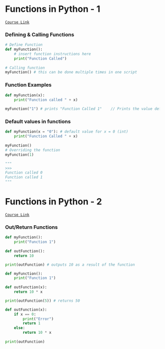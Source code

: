 # Functions in Python - 1

[`Course Link`](https://www.udemy.com/course/python-masterclass-for-beginners/learn/lecture/13270186#content)



### Defining & Calling Functions 

```python
# Define Function
def myFunction():
    # insert function instructions here
    print("Function Called")
    
# Calling function
myFunction() # this can be done multiple times in one script
```



### Function Examples

```python
def myFunction(x):
    print("Function called " + x)
    
myFunction("1") # prints "Function Called 1"    // Prints the value defined by x in this line
```



### Default values in functions

```python
def myFunction(x = "0"): # default value for x = 0 (int)
    print("Function Called " + x)
    
myFunction()
# Overriding the function
myFunction(1)

"""
>>>
Function called 0
Function called 1
"""
```





# Functions in Python - 2

[`Course Link`](https://www.udemy.com/course/python-masterclass-for-beginners/learn/lecture/13339762#content)



### Out/Return Functions

```python
def myFunction():
    print("Function 1")
    
def outFunction():
    return 10

print(outFunction) # outputs 10 as a result of the function
```



```python
def myFunction():
    print("Function 1")
    
def outFunction(x):
    return 10 * x

print(outFunction(5)) # returns 50
```



```python
def outFunction(x):
    if x == 0:
        print("Error")
        return 1
    else:
        return 10 * x
    
print(outFunction)  
```

